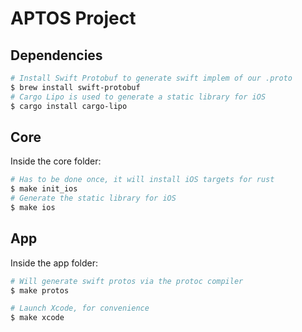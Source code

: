 # APTOS Project

## Dependencies

```bash
# Install Swift Protobuf to generate swift implem of our .proto
$ brew install swift-protobuf
# Cargo Lipo is used to generate a static library for iOS
$ cargo install cargo-lipo
```

## Core

Inside the core folder:

```bash
# Has to be done once, it will install iOS targets for rust
$ make init_ios
# Generate the static library for iOS
$ make ios
```

## App

Inside the app folder:

```bash
# Will generate swift protos via the protoc compiler
$ make protos
```

```bash
# Launch Xcode, for convenience
$ make xcode
```
